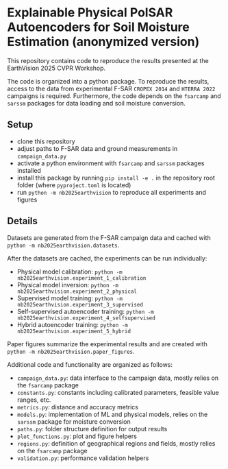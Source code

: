 # Explainable Physical PolSAR Autoencoders for Soil Moisture Estimation (anonymized version)

This repository contains code to reproduce the results presented at the EarthVision 2025 CVPR Workshop.

The code is organized into a python package. To reproduce the results, access to the data from experimental
F-SAR `CROPEX 2014` and `HTERRA 2022` campaigns is required.
Furthermore, the code depends on the `fsarcamp` and `sarssm` packages for data loading and soil moisture conversion.

## Setup
- clone this repository
- adjust paths to F-SAR data and ground measurements in `campaign_data.py`
- activate a python environment with `fsarcamp` and `sarssm` packages installed
- install this package by running `pip install -e .` in the repository root folder (where `pyproject.toml` is located)
- run `python -m nb2025earthvision` to reproduce all experiments and figures

## Details
Datasets are generated from the F-SAR campaign data and cached with `python -m nb2025earthvision.datasets`.

After the datasets are cached, the experiments can be run individually:
- Physical model calibration: `python -m nb2025earthvision.experiment_1_calibration`
- Physical model inversion: `python -m nb2025earthvision.experiment_2_physical`
- Supervised model training: `python -m nb2025earthvision.experiment_3_supervised`
- Self-supervised autoencoder training: `python -m nb2025earthvision.experiment_4_selfsupervised`
- Hybrid autoencoder training: `python -m nb2025earthvision.experiment_5_hybrid`

Paper figures summarize the experimental results and are created with `python -m nb2025earthvision.paper_figures`.

Additional code and functionality are organized as follows:
- `campaign_data.py`: data interface to the campaign data, mostly relies on the `fsarcamp` package
- `constants.py`: constants including calibrated parameters, feasible value ranges, etc.
- `metrics.py`: distance and accuracy metrics
- `models.py`: implementation of ML and physical models, relies on the `sarssm` package for moisture conversion
- `paths.py`: folder structure definition for output results
- `plot_functions.py`: plot and figure helpers
- `regions.py`: definition of geographical regions and fields, mostly relies on the `fsarcamp` package
- `validation.py`: performance validation helpers
